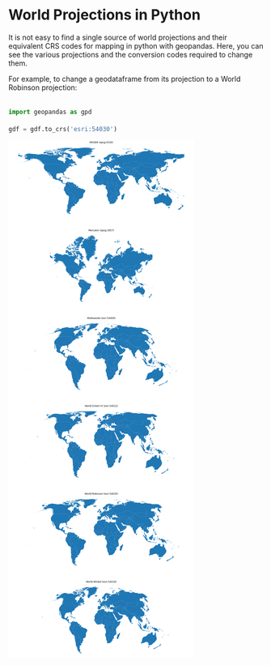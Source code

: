 # World Projections in Python

It is not easy to find a single source of world projections and their equivalent CRS codes for mapping in python with geopandas. Here, you can see the various projections and the conversion codes required to change them.

For example, to change a geodataframe from its projection to a World Robinson projection:

```python

import geopandas as gpd

gdf = gdf.to_crs('esri:54030')

```

![world](world.png)
